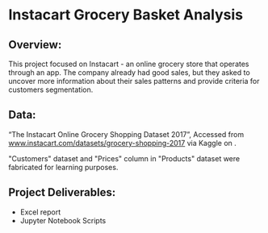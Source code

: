 # Instacart Grocery Basket Analysis

## Overview:
This project focused on Instacart - an online grocery store that operates through an app. The company already had good sales, but they asked to uncover more information about their sales patterns and provide criteria for customers segmentation.

## Data:
“The Instacart Online Grocery Shopping Dataset 2017”, 
Accessed from www.instacart.com/datasets/grocery-shopping-2017 via Kaggle on <date>.

"Customers" dataset and "Prices" column in "Products" dataset were fabricated for learning purposes.

## Project Deliverables:
- Excel report
- Jupyter Notebook Scripts
